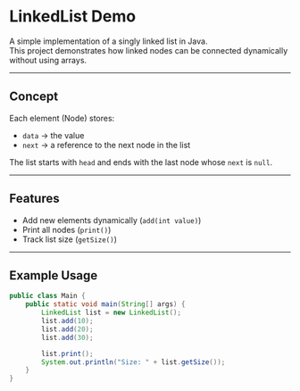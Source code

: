 # LinkedList Demo

A simple implementation of a singly linked list in Java.  
This project demonstrates how linked nodes can be connected dynamically without using arrays.

---

## Concept

Each element (Node) stores:
- `data` → the value
- `next` → a reference to the next node in the list

The list starts with `head` and ends with the last node whose `next` is `null`.


---

## Features
- Add new elements dynamically (`add(int value)`)
- Print all nodes (`print()`)
- Track list size (`getSize()`)

---

## Example Usage
```java
public class Main {
    public static void main(String[] args) {
        LinkedList list = new LinkedList();
        list.add(10);
        list.add(20);
        list.add(30);

        list.print();
        System.out.println("Size: " + list.getSize());
    }
}
